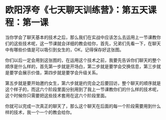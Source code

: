 # 欧阳浮夸《七天聊天训练营》：第五天课程：第一课

当你学会了聊天基本的技术之后，那么我们在实战中应该怎么去运用上一节课教你们的这些技术呢，这一节课就会详细的教会给你，首先，兄弟们先看一下，在聊天中有哪些价值是可以吸引到女生的，OK，记得保存好这张图。

你们以后一定会用到这张图的，在运用这个技术之前，我要先告诉你们聊天的整个顺序是什么样的，首先第一步就是开场白，第二步就是要学会交换信息，第三步就是要学会展示价值，第四步就是要学会升级关系。

第五步就是要开始邀约女生，第六步就是约完会之后要回访，整个聊天的顺序就是这个样子的，而这六个阶段里面分别用到了我上一节课教你们的什么样的技术呢，这个时候你只需要把这些技术套用在这六个阶段里面。

你就可以完成一次真正的聊天了，那么这个聊天在后面的每一个阶段需要用到什么样的技术，我一个一个的教会给你。